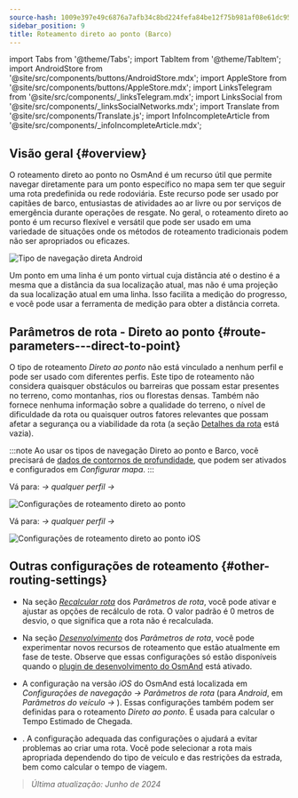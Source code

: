 ```yaml
---
source-hash: 1009e397e49c6876a7afb34c8bd224fefa84be12f75b981af08e61dc95164eaf
sidebar_position: 9
title: Roteamento direto ao ponto (Barco)
---
```

import Tabs from '@theme/Tabs';
import TabItem from '@theme/TabItem';
import AndroidStore from '@site/src/components/buttons/AndroidStore.mdx';
import AppleStore from '@site/src/components/buttons/AppleStore.mdx';
import LinksTelegram from '@site/src/components/_linksTelegram.mdx';
import LinksSocial from '@site/src/components/_linksSocialNetworks.mdx';
import Translate from '@site/src/components/Translate.js';
import InfoIncompleteArticle from '@site/src/components/_infoIncompleteArticle.mdx';



## Visão geral {#overview}

O roteamento direto ao ponto no OsmAnd é um recurso útil que permite navegar diretamente para um ponto específico no mapa sem ter que seguir uma rota predefinida ou rede rodoviária. Este recurso pode ser usado por capitães de barco,
entusiastas de atividades ao ar livre ou por serviços de emergência durante operações de resgate. No geral, o roteamento direto ao ponto é um recurso flexível e versátil que pode ser usado em uma variedade de situações onde os métodos de roteamento tradicionais podem não ser apropriados ou eficazes.

![Tipo de navegação direta Android](@site/static/img/navigation/boat/direct_navigation_type_android.png)

Um ponto em uma linha é um ponto virtual cuja distância até o destino é a mesma que a distância da sua localização atual, mas não é uma projeção da sua localização atual em uma linha. Isso facilita a medição do progresso, e você pode usar a ferramenta de medição para obter a distância correta.


## Parâmetros de rota - Direto ao ponto {#route-parameters---direct-to-point}

O tipo de roteamento *Direto ao ponto* não está vinculado a nenhum perfil e pode ser usado com diferentes perfis.
Este tipo de roteamento não considera quaisquer obstáculos ou barreiras que possam estar presentes no terreno, como montanhas, rios ou florestas densas. Também não fornece nenhuma informação sobre a qualidade do terreno, o nível de dificuldade da rota ou quaisquer outros fatores relevantes que possam afetar a segurança ou a viabilidade da rota (a seção [Detalhes da rota](../setup/route-details.md) está vazia).

:::note
Ao usar os tipos de navegação Direto ao ponto e Barco, você precisará de [dados de contornos de profundidade](../../plugins/nautical-charts.md#nautical-map-style), que podem ser ativados e configurados em *Configurar mapa*.
:::

<Tabs groupId="operating-systems" queryString="current-os">

<TabItem value="android" label="Android">

Vá para: *<Translate android="true" ids="shared_string_menu,shared_string_settings"/> → qualquer perfil → <Translate android="true" ids="routing_settings_2,nav_type_hint"/>*

![Configurações de roteamento direto ao ponto](@site/static/img/navigation/routing/direct_to_point_routing_3_andr.png)

</TabItem>

<TabItem value="ios" label="iOS">

Vá para: *<Translate android="true" ids="shared_string_menu,shared_string_settings"/> → qualquer perfil → <Translate android="true" ids="routing_settings_2,nav_type_hint"/>*

![Configurações de roteamento direto ao ponto iOS](@site/static/img/navigation/routing/direct_to_point_ios.png)

</TabItem>

</Tabs>


## Outras configurações de roteamento {#other-routing-settings}

- Na seção [*Recalcular rota*](../../navigation/guidance/navigation-settings.md#recalculate-route) dos *Parâmetros de rota*, você pode ativar e ajustar as opções de recálculo de rota. O valor padrão é 0 metros de desvio, o que significa que a rota não é recalculada.

- Na seção [*Desenvolvimento*](../guidance/navigation-settings.md#development-settings) dos *Parâmetros de rota*, você pode experimentar novos recursos de roteamento que estão atualmente em fase de teste. Observe que essas configurações só estão disponíveis quando o [plugin de desenvolvimento do OsmAnd](../../plugins/development.md) está ativado.

- A configuração *[<Translate ios="true" ids="road_speeds"/>](../guidance/navigation-settings.md#road-speeds)* na versão *iOS* do OsmAnd está localizada em *Configurações de navegação → Parâmetros de rota* (para *Android*, em *Parâmetros do veículo → [<Translate android="true" ids="default_speed_setting_title"/>](../guidance/navigation-settings.md#default-speed--road-speeds)*). Essas configurações também podem ser definidas para o roteamento *Direto ao ponto*. É usada para calcular o Tempo Estimado de Chegada.

- *[<Translate ios="true" ids="vehicle_parameters"/>](../guidance/navigation-settings.md#vehicle-parameters)*. A configuração adequada das configurações o ajudará a evitar problemas ao criar uma rota. Você pode selecionar a rota mais apropriada dependendo do tipo de veículo e das restrições da estrada, bem como calcular o tempo de viagem.

> *Última atualização: Junho de 2024*